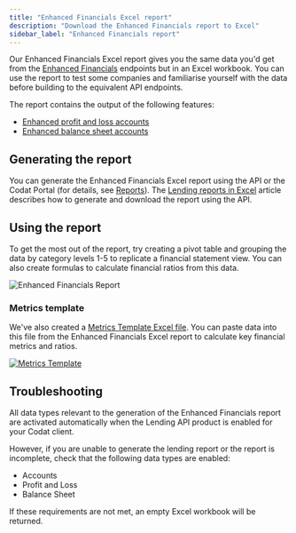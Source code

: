 ```yaml
---
title: "Enhanced Financials Excel report"
description: "Download the Enhanced Financials report to Excel"
sidebar_label: "Enhanced Financials report"
---
```


Our Enhanced Financials Excel report gives you the same data you'd get from the [Enhanced Financials](/lending/enhanced-financials/overview) endpoints but in an Excel workbook.  You can use the report to test some companies and familiarise yourself with the data before building to the equivalent API endpoints.

The report contains the output of the following features:

- [Enhanced profit and loss accounts](/lending-api#/operations/get-accounts-for-enhanced-profit-and-loss)
- [Enhanced balance sheet accounts](/lending-api#/operations/get-accounts-for-enhanced-balance-sheet)

## Generating the report

You can generate the Enhanced Financials Excel report using the API or the Codat Portal (for details, see [Reports](/lending/portal/overview#reports)). The [Lending reports in Excel](/lending/excel/overview) article describes how to generate and download the report using the API.

## Using the report

To get the most out of the report, try creating a pivot table and grouping the data by category levels 1-5 to replicate a financial statement view.  You can also create formulas to calculate financial ratios from this data.

![Enhanced Financials Report](/img/lending/enhanced-financials.png "Enhanced Financials Report")

### Metrics template

We've also created a [Metrics Template Excel file](/documents/assess-metrics.xlsx).  You can paste data into this file from the Enhanced Financials Excel report to calculate key financial metrics and ratios.

[![Metrics Template](/img/lending/metrics-template.png "Metrics Template")](/documents/assess-metrics.xlsx)

## Troubleshooting

All data types relevant to the generation of the Enhanced Financials report are activated automatically when the Lending API product is enabled for your Codat client.

However, if you are unable to generate the lending report or the report is incomplete, check that the following data types are enabled:

- Accounts
- Profit and Loss
- Balance Sheet

If these requirements are not met, an empty Excel workbook will be returned.
